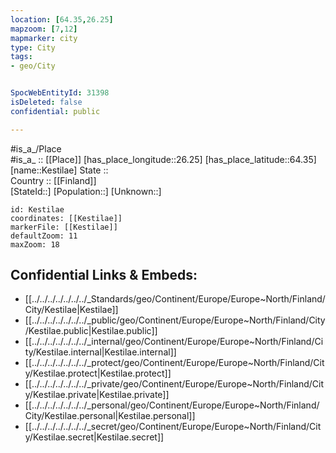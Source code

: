 ```yaml
---
location: [64.35,26.25] 
mapzoom: [7,12] 
mapmarker: city 
type: City
tags:
- geo/City


SpocWebEntityId: 31398
isDeleted: false
confidential: public

---
```

#is_a_/Place  
#is_a_ :: [[Place]] 
[has_place_longitude::26.25] 
[has_place_latitude::64.35] 
[name::Kestilae] 
State ::  
Country :: [[Finland]]  
[StateId::] 
[Population::] 
[Unknown::] 


```leaflet
id: Kestilae
coordinates: [[Kestilae]] 
markerFile: [[Kestilae]] 
defaultZoom: 11 
maxZoom: 18
```


## Confidential Links & Embeds: 
- [[../../../../../../../_Standards/geo/Continent/Europe/Europe~North/Finland/City/Kestilae|Kestilae]] 
- [[../../../../../../../_public/geo/Continent/Europe/Europe~North/Finland/City/Kestilae.public|Kestilae.public]] 
- [[../../../../../../../_internal/geo/Continent/Europe/Europe~North/Finland/City/Kestilae.internal|Kestilae.internal]] 
- [[../../../../../../../_protect/geo/Continent/Europe/Europe~North/Finland/City/Kestilae.protect|Kestilae.protect]] 
- [[../../../../../../../_private/geo/Continent/Europe/Europe~North/Finland/City/Kestilae.private|Kestilae.private]] 
- [[../../../../../../../_personal/geo/Continent/Europe/Europe~North/Finland/City/Kestilae.personal|Kestilae.personal]] 
- [[../../../../../../../_secret/geo/Continent/Europe/Europe~North/Finland/City/Kestilae.secret|Kestilae.secret]] 
